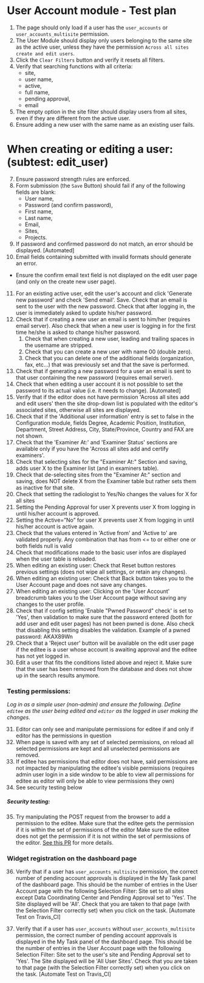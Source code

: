 User Account module - Test plan
===============================

1. The page should only load if a user has the `user_accounts` or `user_accounts_multisite` permission.
2. The User Module should display only users belonging to the same site as the active user, unless they have the permission `Across all sites create and edit users`.
3. Click the `Clear Filters` button and verify it resets all filters.
4. Verify that searching functions with all criteria: 
    * site, 
    * user name, 
    * active, 
    * full name, 
    * pending approval, 
    * email
5. The empty option in the site filter should display users from all sites, even if they are different from the active user.
6. Ensure adding a new user with the same name as an existing user fails.

When creating or editing a user: (subtest: edit_user)
========================================================

7. Ensure password strength rules are enforced.
8. Form submission (the `Save` Button) should fail if any of the following fields are blank:
      - User name,
      - Password (and confirm password),
      - First name,
      - Last name,
      - Email,
      - Sites,
      - Projects.
9. If password and confirmed password do not match, an error should be displayed. [Automated]
10. Email fields containing submitted with invalid formats should generate an error. 
     
* Ensure the confirm email text field is not displayed on the edit user page (and only on the create new user page).

11. For an existing active user, edit the user's account and click 'Generate new password' and check 'Send email'.
    Save. Check that an email is sent to the user with the new password. 
    Check that after logging in, the user is immediately asked to update his/her password.
12. Check that if creating a new user an email is sent to him/her (requires email server). Also check that when a new
    user is logging in for the first time he/she is asked to change his/her password.
    1. Check that when creating a new user, leading and trailing spaces in the username are stripped.
    2. Check that you can create a new user with name 00 (double zero).
    3. Check that you can delete one of the additional fields (organization, fax, etc...) that was previously set and that the save is performed.
13. Check that if generating a new password for a user an email is sent to that user containing the new password (requires
    email server).
14. Check that when editing a user account it is not possible to set the password to its actual value (i.e. it needs to change). [Automated]
15. Verify that if the editor does not have permission 'Across all sites add and edit users' then the site drop-down list is populated with
    the editor's associated sites, otherwise all sites are displayed.
16. Check that if the 'Additional user information' entry is set to false in the Configuration module, fields Degree,
    Academic Position, Institution, Department, Street Address, City, State/Province, Country and FAX are not shown.
17. Check that the 'Examiner At:' and 'Examiner Status' sections are available only if you have the 'Across all sites add and certify examiners'.
18. Check that selecting sites for the "Examiner At:" Section and saving, adds user X to the Examiner list (and in examiners table).
19. Check that de-selecting sites from the "Examiner At:" section and saving, does NOT delete X from the Examiner table but rather sets them as inactive for that site.
20. Check that setting the radiologist to Yes/No changes the values for X for all sites
21. Setting the Pending Approval for user X prevents user X from logging in until his/her account is approved.
22. Setting the Active=”No” for user X prevents user X from logging in until his/her account is active again.
23. Check that the values entered in 'Active from' and 'Active to' are validated properly. Any combination that has from <= to or either one or both fields null is valid
24. Check that modifications made to the basic user infos are displayed when the user table is reloaded.
25. When editing an existing user: Check that Reset button restores previous settings (does not wipe all settings, or
    retain any changes).
26. When editing an existing user: Check that Back button takes you to the User Account page and does not save any
    changes. 
27. When editing an existing user: Clicking on the 'User Account' breadcrumb takes you to the User Account page
    without saving any changes to the user profile.
28. Check that if config setting 'Enable "Pwned Password" check' is set to 'Yes', then validation to make sure that the password
    entered (both for add user and edit user pages) has not been pwned is done. Also check that disabling this setting disables the 
    validation. Example of a pwned password: AKAX89Wn
29. Check that a 'Reject user' button will be available on the edit user page if the editee is a user whose account is awaiting approval and the editee
    has not yet logged in.
30. Edit a user that fits the conditions listed above and reject it. Make sure that the user has been removed from the database and does not show up in
    the search results anymore.
    
### Testing permissions:
*Log in as a simple user (non-admin) and ensure the following. Define `editee` as the user being edited and `editor` as the logged in user making the changes.*

31. Editor can only see and manipulate permissions for editee if and only if editor has the permissions in question
32. When page is saved with any set of selected permissions, on reload all selected permissions are kept and all unselected permissions are removed.
33. If editee has permissions that editor does not have, said permissions are not impacted by manipulating the editee's visible permissions (requires admin user login in a side window to be able to view all permissions for editee as editor will only be able to view permissions they own)
34. See security testing below

##### Security testing:

35. Try manipulating the POST request from the browser to add a permission to the editee. Make sure that the editee gets the permission if it is within the set of permissions of the editor Make sure the editee does not get the permission if it is not within the set of permissions of the editor. [See this PR](https://github.com/aces/Loris/pull/3818#issuecomment-408882440) for more details.

### Widget registration on the dashboard page

36. Verify that if a user has `user_accounts_multisite` permission, the correct number of pending account approvals is displayed in the My Task panel of the dashboard page. This should be the number of entries in the User Account page with the following Selection Filter: Site set to all sites except Data Coordinating Center and Pending Approval set to 'Yes'. The Site displayed will be 'All'. Check that you are taken to that page (with the Selection Filter correctly set) when you click on the task.
    [Automate Test on Travis_CI]

37. Verify that if a user has `user_accounts` without `user_accounts_multisite` permission, the correct number of pending account approvals is displayed in the My Task panel of the dashboard page. This should be the number of entries in the User Account page with the following Selection Filter: Site set to the user's site and Pending Approval set to 'Yes'. The Site displayed will be 'All User Sites'. Check that you are taken to that page (with the Selection Filter correctly set) when you click on the task.
    [Automate Test on Travis_CI]


